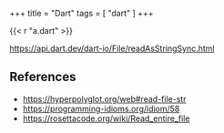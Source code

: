 +++
title = "Dart"
tags = [ "dart" ]
+++

{{< r "a.dart" >}}

<https://api.dart.dev/dart-io/File/readAsStringSync.html>

## References

- <https://hyperpolyglot.org/web#read-file-str>
- <https://programming-idioms.org/idiom/58>
- <https://rosettacode.org/wiki/Read_entire_file>
